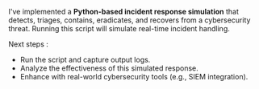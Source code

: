 I've implemented a **Python-based incident response simulation** that detects, triages, contains, eradicates, and recovers from a cybersecurity threat. Running this script will simulate real-time incident handling.

Next steps :

- Run the script and capture output logs.
- Analyze the effectiveness of this simulated response.
- Enhance with real-world cybersecurity tools (e.g., SIEM integration).

